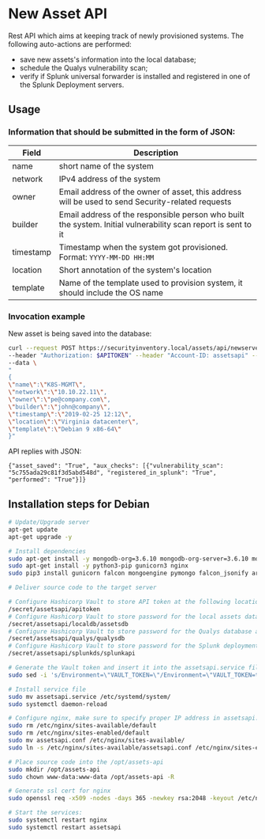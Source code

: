 # New Asset API

Rest API which aims at keeping track of newly provisioned systems.
The following auto-actions are performed:
- save new assets's information into the local database;
- schedule the Qualys vulnerability scan;
- verify if Splunk universal forwarder is installed and registered in one of the Splunk Deployment servers.

## Usage

### Information that should be submitted in the form of JSON:

| Field | Description |
| --- | --- |
| name | short name of the system |
| network | IPv4 address of the system |
| owner | Email address of the owner of asset, this address will be used to send Security-related requests |
| builder | Email address of the responsible person who built the system. Initial vulnerability scan report is sent to it |
| timestamp | Timestamp when the system got provisioned. Format: `YYYY-MM-DD HH:MM` |
| location | Short annotation of the system's location |
| template | Name of the template used to provision system, it should include the OS name |

### Invocation example

New asset is being saved into the database:

```bash
curl --request POST https://securityinventory.local/assets/api/newserver \
--header "Authorization: $APITOKEN" --header "Account-ID: assetsapi" --header "Content-Type: application/json"  \
--data \
"
{
\"name\":\"K8S-MGMT\",
\"network\":\"10.10.22.11\",
\"owner\":\"pe@company.com\",
\"builder\":\"john@company\",
\"timestamp\":\"2019-02-25 12:12\",
\"location\":\"Virginia datacenter\",
\"template\":\"Debian 9 x86-64\"
}"
```

API replies with JSON:

```
{"asset_saved": "True", "aux_checks": [{"vulnerability_scan": "5c755ada29c81f3d5abd548d", "registered_in_splunk": "True", "performed": "True"}]}
```


## Installation steps for Debian

```bash
# Update/Upgrade server
apt-get update
apt-get upgrade -y

# Install dependencies
sudo apt-get install -y mongodb-org=3.6.10 mongodb-org-server=3.6.10 mongodb-org-shell=3.6.10 mongodb-org-mongos=3.6.10 mongodb-org-tools=3.6.10
sudo apt-get install -y python3-pip gunicorn3 nginx
sudo pip3 install gunicorn falcon mongoengine pymongo falcon_jsonify arrow hvac requests

# Deliver source code to the target server

# Configure Hashicorp Vault to store API token at the following location:
/secret/assetsapi/apitoken
# Configure Hashicorp Vault to store password for the local assets database at the following location:
/secret/assetsapi/localdb/assetsdb
# Configure Hashicorp Vault to store password for the Qualys database at the following location:
/secret/assetsapi/qualys/qualysdb
# Configure Hashicorp Vault to store password for the Splunk deployment servers at the following location:
/secret/assetsapi/splunkds/splunkapi

# Generate the Vault token and insert it into the assetsapi.service file
sudo sed -i 's/Environment=\"VAULT_TOKEN=\"/Environment=\"VAULT_TOKEN=token_here\"/g' assetsapi.service

# Install service file
sudo mv assetsapi.service /etc/systemd/system/
sudo systemctl daemon-reload

# Configure nginx, make sure to specify proper IP address in assetsapi.conf
sudo rm /etc/nginx/sites-available/default
sudo rm /etc/nginx/sites-enabled/default
sudo mv assetsapi.conf /etc/nginx/sites-available/
sudo ln -s /etc/nginx/sites-available/assetsapi.conf /etc/nginx/sites-enabled/assetsapi.conf

# Place source code into the /opt/assets-api
sudo mkdir /opt/assets-api
sudo chown www-data:www-data /opt/assets-api -R

# Generate ssl cert for nginx
sudo openssl req -x509 -nodes -days 365 -newkey rsa:2048 -keyout /etc/nginx/ssl/nginx-selfsigned.key -out /etc/nginx/ssl/nginx-selfsigned.cer

# Start the services:
sudo systemctl restart nginx
sudo systemctl restart assetsapi

```
